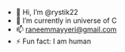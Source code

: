 - 👋 Hi, I’m @rystik22
- 🌱 I’m currently in universe of C
- 📫 raneemmayyeri@gmail.com
- ⚡ Fun fact: I am human

<!---
rystik22/rystik22 is a ✨ special ✨ repository because its `README.md` (this file) appears on your GitHub profile.
You can click the Preview link to take a look at your changes.
--->
